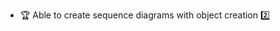 * <span id="outcome-sequenceDiagrams-objectCreation-one">:trophy: Able to create sequence diagrams with object creation :two:</span>
